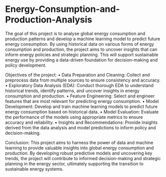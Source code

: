 # Energy-Consumption-and-Production-Analysis

The goal of this project is to analyse global energy consumption and production patterns and develop a machine learning model to predict future energy consumption. By using historical data on various forms of energy consumption and production, the project aims to uncover insights that can inform energy policies and strategic planning. This will support sustainable energy use by providing a data-driven foundation for decision-making and policy development.

Objectives of the project:
•	Data Preparation and Cleaning: Collect and preprocess data from multiple sources to ensure consistency and accuracy.
•	Exploratory Data Analysis (EDA): Conduct thorough EDA to understand historical trends, identify patterns, and uncover insights in energy consumption and production.
•	Feature Engineering: Select and engineer features that are most relevant for predicting energy consumption.
•	Model Development: Develop and train machine learning models to predict future energy consumption based on historical data.
•	Model Evaluation: Evaluate the performance of the models using appropriate metrics to ensure accuracy and reliability.
•	Insights and Recommendations: Provide insights derived from the data analysis and model predictions to inform policy and decision-making.

Conclusion:
This project aims to harness the power of data and machine learning to provide valuable insights into global energy consumption and production. By developing robust predictive models and uncovering key trends, the project will contribute to informed decision-making and strategic planning in the energy sector, ultimately supporting the transition to sustainable energy systems.
